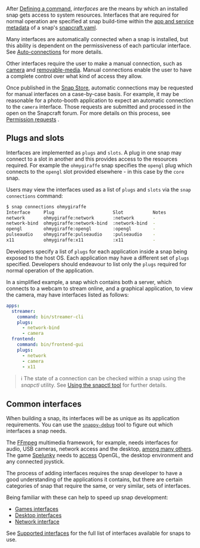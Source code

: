 After [Defining a command](/t/defining-a-command/12060), _interfaces_ are the means by which an installed snap gets access to system resources. Interfaces that are required for normal operation are specified at snap build-time within the [app and service metadata](/t/snapcraft-app-and-service-metadata/8335) of a snap's [snapcraft.yaml](/t/creating-snapcraft-yaml/11666).

Many interfaces are automatically connected when a snap is installed, but this ability is dependent on the permissiveness of each particular interface. See [Auto-connections](/t/interface-management/6154#heading--auto-connections) for more details.

Other interfaces require the user to make a manual connection, such as [camera](t/the-camera-interface/7776) and [removable-media](/t/the-removable-media-interface/7910). Manual connections enable the user to have a complete control over what kind of access they allow.

Once published in the [Snap Store](https://snapcraft.io/store), automatic connections may be requested for manual interfaces on a case-by-case basis. For example, it may be reasonable for a photo-booth application to expect an automatic connection to the `camera` interface. Those requests are submitted and processed in the open on the Snapcraft forum. For more details on this process, see [Permission requests](/t/permission-requests/12822) .

## Plugs and slots

Interfaces are implemented as `plugs` and `slots`. A plug in one snap may connect to a slot in another and this provides access to the resources required. For example the `ohmygiraffe` snap specifies the `opengl` plug which connects to the `opengl` slot provided elsewhere - in this case by the `core` snap.

Users may view the interfaces used as a list of `plugs` and `slots` via the `snap connections` command:

```bash
$ snap connections ohmygiraffe
Interface     Plug                      Slot           Notes
network       ohmygiraffe:network       :network       -
network-bind  ohmygiraffe:network-bind  :network-bind  -
opengl        ohmygiraffe:opengl        :opengl        -
pulseaudio    ohmygiraffe:pulseaudio    :pulseaudio    -
x11           ohmygiraffe:x11           :x11           -
```

Developers specify a list of `plugs` for each application inside a snap being exposed to the host OS. Each application may have a different set of `plugs` specified. Developers should endeavour to list only the `plugs` required for normal operation of the application. 

In a simplified example, a snap which contains both a server, which connects to a webcam to stream online, and a graphical application, to view the camera, may have interfaces listed as follows:

```yaml
apps:
  streamer:
    command: bin/streamer-cli
    plugs:
      - network-bind
      - camera
  frontend:
    command: bin/frontend-gui
    plugs:
      - network
      - camera
      - x11
```

> :information_source: The state of a connection can be checked within a snap using the _snapctl_ utility. See [Using the snapctl tool](/t/using-the-snapctl-tool/15002) for further details.

## Common interfaces

When building a snap, its interfaces will be as unique as its application requirements. You can use the [`snappy-debug`](/t/debugging-building-snaps/6274#heading--identifying-missing-interfaces) tool to figure out which interfaces a snap needs.

The [FFmpeg](https://snapcraft.io/ffmpeg) multimedia framework, for example, needs interfaces for audio, USB cameras, network access and the desktop, [among many others](https://github.com/snapcrafters/ffmpeg/blob/master/snap/snapcraft.yaml). The game [Spelunky](https://snapcraft.io/spelunky) needs to [access](https://github.com/snapcrafters/spelunky/blob/master/snap/snapcraft.yaml) OpenGL, the desktop environment and any connected joystick.

The process of adding interfaces requires the snap developer to have a good understanding of the applications it contains, but there are certain categories of snap that require the same, or very similar, sets of interfaces.

Being familiar with these can help to speed up snap development:

- [Games interfaces](/t/games-interfaces/13125)
- [Desktop interfaces](/t/the-desktop-interfaces/2042)
- [Network interface](/t/network-interface/13124)

See [Supported interfaces](/t/supported-interfaces/7744) for the full list of interfaces available for snaps to use.
